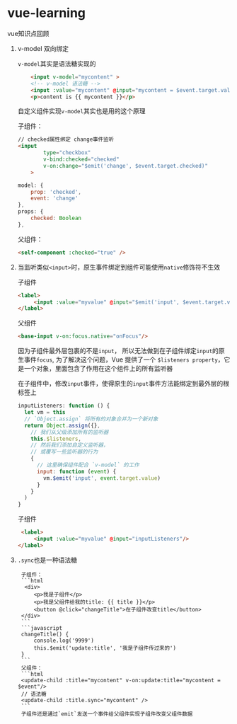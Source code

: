 # vue-learning
vue知识点回顾
1. v-model 双向绑定 

    `v-model`其实是语法糖实现的
    ```html
        <input v-model="mycontent" >
        <!-- v-model 语法糖 -->
        <input :value="mycontent" @input="mycontent = $event.target.value"/>
        <p>content is {{ mycontent }}</p>
    ```
    自定义组件实现`v-model`其实也是用的这个原理
    
    子组件：
    ```html
    // checked属性绑定 change事件监听
    <input
            type="checkbox"
            v-bind:checked="checked"
            v-on:change="$emit('change', $event.target.checked)"
        >
    ```
    ```javascript
    model: {
        prop: 'checked',
        event: 'change'
    },
    props: {
        checked: Boolean
    },
    ```
    父组件：
    ```html
    <self-component :checked="true" />
    ```

2. 当监听类似`<input>`时，原生事件绑定到组件可能使用`native`修饰符不生效

    子组件

    ```html
    <label>
         <input :value="myvalue" @input="$emit('input', $event.target.value)"/>
    </label>
    ```
    父组件
    ```html
    <base-input v-on:focus.native="onFocus"/>
    ```
    因为子组件最外层包裹的不是`input`， 所以无法做到在子组件绑定`input`的原生事件`focus`,
    为了解决这个问题，Vue 提供了一个 `$listeners property`，它是一个对象，里面包含了作用在这个组件上的所有监听器
    
    在子组件中，修改`input`事件，使得原生的`input`事件方法能绑定到最外层的根标签上
    ```javascript
    inputListeners: function () {
      let vm = this
      // `Object.assign` 将所有的对象合并为一个新对象
      return Object.assign({},
        // 我们从父级添加所有的监听器
        this.$listeners,
        // 然后我们添加自定义监听器，
        // 或覆写一些监听器的行为
        {
          // 这里确保组件配合 `v-model` 的工作
          input: function (event) {
            vm.$emit('input', event.target.value)
          }
        }
      )
    }
    ```
    子组件
    ```html
     <label>
         <input :value="myvalue" @input="inputListeners"/>
    </label>
    ```

3. `.sync`也是一种语法糖

        子组件：
        ```html
         <div>
            <p>我是子组件</p>
            <p>我是父组件给我的title: {{ title }}</p>
            <button @click="changeTitle">在子组件改变title</button>
        </div>
        ```
        ```javascript
        changeTitle() {
            console.log('9999')
            this.$emit('update:title', '我是子组件传过来的')
        }
        ```
        父组件：
        ```html
        <update-child :title="mycontent" v-on:update:title="mycontent = $event"/>
        // 语法糖
        <update-child :title.sync="mycontent" />
        ```
        子组件还是通过`emit`发送一个事件给父组件实现子组件改变父组件数据
        





